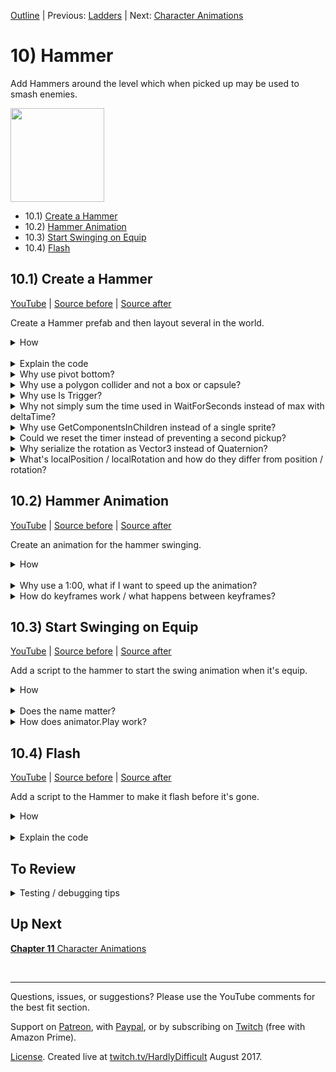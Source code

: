 [Outline](README.md) | Previous: [Ladders](C9.md) | Next: [Character Animations](C11.md)

# 10) Hammer

Add Hammers around the level which when picked up may be used to smash enemies.

<img src=https://i.imgur.com/wwRnPAp.gif width=150px>

 - 10.1) [Create a Hammer](#101-create-a-hammer)
 - 10.2) [Hammer Animation](#102-hammer-animation)
 - 10.3) [Start Swinging on Equip](#10-start-swinging-on-equip)
 - 10.4) [Flash](#104-flash)

## 10.1) Create a Hammer

[YouTube]() | [Source before](https://github.com/hardlydifficult/2DUnityTutorial/archive/9_6_TowardsCenter.zip) | [Source after](https://github.com/hardlydifficult/2DUnityTutorial/archive/10_1_CreateHammer.zip)

Create a Hammer prefab and then layout several in the world.

<details><summary>How</summary>

**Create WeaponHolder**:

 - Create script Code/Weapons/**[WeaponHolder](https://github.com/hardlydifficult/2DUnityTutorial/blob/10_1_CreateHammer/Assets/Code/Weapons/WeaponHolder.cs)**:

```csharp
using UnityEngine;

public class WeaponHolder : MonoBehaviour
{
  public GameObject currentWeapon;
}
```

<br>**Create Weapon**:

 - Create script Code/Weapons/**[Weapon](https://github.com/hardlydifficult/2DUnityTutorial/blob/10_1_CreateHammer/Assets/Code/Weapons/Weapon.cs)**:

```csharp
using UnityEngine;

public class Weapon : MonoBehaviour
{
  Quaternion rotationWhenEquip;

  [SerializeField]
  Vector2 positionWhenEquip = new Vector2(.214f, .17f);

  [SerializeField]
  Vector3 rotationWhenEquipInEuler = new Vector3(0, 0, -90);

  [SerializeField]
  MonoBehaviour[] componentListToEnableOnEquip;

  WeaponHolder currentHolder;

  protected void Awake()
  {
    rotationWhenEquip = Quaternion.Euler(rotationWhenEquipInEuler);
  }

  protected void OnDestroy()
  {
    if(currentHolder != null)
    {
      currentHolder.currentWeapon = null;
    }
  }

  protected void OnTriggerEnter2D(
    Collider2D collision)
  {
    WeaponHolder holder = collision.GetComponent<WeaponHolder>();
    if(holder != null
      && currentHolder == null
      && holder.currentWeapon == null)
    {
      currentHolder = holder;
      currentHolder.currentWeapon = gameObject;

      transform.SetParent(currentHolder.transform);
      transform.localRotation = rotationWhenEquip;
      transform.localPosition = positionWhenEquip;

      for(int i = 0; i < componentListToEnableOnEquip.Length; i++)
      {
        MonoBehaviour component = componentListToEnableOnEquip[i];
        component.enabled = true;
      }
    }
  }
}
```

<br>**Configure entities**:

 - Add **WeaponHolder** to the Character.
 - Select the SpikeBall and HoverGuy prefabs:
   - Add **DeathEffectSpawn**:
     - GameObject to spawn: Explosion

<br>**Create Hammer**:

 - Change the sprite's pivot to Bottom. We are using Art/**Hammer**.
 - Add a Hammer to the scene:
    - Scale to about .2
    - Add a **PolygonCollider2D**:
      - Check Is Trigger.   
    - Add **FadeInThenEnable**.
    - Add **SuicideIn**:
      - Time Till Death: 10
      - Disable the component.
    - Add **KillOnContactWith**:
      - Layers to kill: Enemy
      - Disable the component.
    - Add **Weapon**:
      - Add SuicideIn and KillOnContactWith components to the list 'To Enable On Equip'.
 - Create a prefab.
 - Add several Hammers and lay them out for the level.
 - Create a parent "Hammers" and add each of the Hammers.

<br>**Test**:

 - When the game starts, the hammers should fade in. Touch one to pick it up, and then hit an enemy with it.  The enemy should die with an explosion.  After a few seconds, the hammer should disappear.

<hr></details><br>
<details><summary>Explain the code</summary>

TODO

```csharp
using UnityEngine;

public class WeaponHolder : MonoBehaviour
{
  public GameObject currentWeapon;
}
```

<br>**Weapon**:

```csharp
using UnityEngine;

public class Weapon : MonoBehaviour
{
  [SerializeField]
  Vector2 positionWhenEquip = new Vector2(.214f, .17f);

  [SerializeField]
  Vector3 rotationWhenEquipInEuler = new Vector3(0, 0, -90);

  [SerializeField]
  MonoBehaviour[] componentListToEnableOnEquip;

  WeaponHolder currentHolder;

  protected void OnDestroy()
  {
    if(currentHolder != null)
    {
      currentHolder.currentWeapon = null;
    }
  }

  protected void OnTriggerEnter2D(
    Collider2D collision)
  {
    WeaponHolder holder = collision.GetComponent<WeaponHolder>();
    if(holder != null && currentHolder == null && holder.currentWeapon == null)
    {
      currentHolder = holder;
      currentHolder.currentWeapon = gameObject;

      transform.SetParent(currentHolder.transform);
      transform.localPosition = positionWhenEquip;
      transform.localRotation = Quaternion.Euler(rotationWhenEquipInEuler);

      for(int i = 0; i < componentListToEnableOnEquip.Length; i++)
      {
        MonoBehaviour component = componentListToEnableOnEquip[i];
        component.enabled = true;
      }
    }
  }
}
```

<hr></details>
<details><summary>Why use pivot bottom?</summary>

We will be equipping the hammer on the character and have him swing.  Moving the pivot point to bottom sets it to approximately where the character will grip the hammer.  

When rotating the hammer for a swing, the bottom pivot causes the bottom of the handle to keep its position while the hammer's head swings.  The default middle pivot would create equal motion at the hammer's head and the base of the hammer's handle.

<img src="https://i.imgur.com/UUoyqJ3.gif" width=300px />

<hr></details>
<details><summary>Why use a polygon collider and not a box or capsule?</summary>

You could.  

The hammer's shape does not match either a Box or Capsule collider.  If you were to use one of those, the difference between the collider and the sprite art could be great enough that collisions in the game feel wrong.  e.g., you may miss picking up a hammer you thought you got or not kill an enemy you clearly hit.

The hammer's shape could be approximated well by using 2 box colliders.  A polygon collider does require more processing time, although not a significant difference, so this may be a potential optimization worth the tradeoff sacrificing some precision on collisions.  

<hr></details>
<details><summary>Why use Is Trigger?</summary>

When the character jumps for the hammer to pick it up, we do not want the character to bounce off of it.  The collider used on the hammer when the hammer is a pick up item shouldn't respond to anything expect equipping when the character touches it.  This is best achieved with 'Is Trigger'.

<hr></details>

<details><summary>Why not simply sum the time used in WaitForSeconds instead of max with deltaTime?</summary>

In the following example, we are requesting the coroutine sleep for a period of time:

```csharp
yield return new WaitForSeconds(timePerColorChange);
timePerColorChange = Mathf.Max(Time.deltaTime, timePerColorChange);
```

Unity does not make any guarantee that the amount of time before the coroutine resumes aligns with the wait time requested.  If we request a near zero time to wait, Unity will wait for a single frame -- we want to ensure that the effect progresses by at least that amount of time as well.

Additionally, this simplistic algorithm may drive the variable timePerColorChange to zero.  If that number got small enough, the loop would never terminate.  Ensuring that we progress by at least deltaTime each frame ensures that the loop will end.

Alternatively this method could be rewritten to use Time.timeSinceLevelLoaded.  With that we do not need to sum each iteration but instead can make decisions based off of the current time vs the time the effect began.

<hr></details>
<details><summary>Why use GetComponentsInChildren instead of a single sprite?</summary>

Flexibility.  Some use cases would work with GetComponent or GetComponentInChildren.  We get all the sprites in this GameObject and its children, and then update all so if something is composed of multiple sprites this script just works. 

<hr></details>
<details><summary>Could we reset the timer instead of preventing a second pickup?</summary>

Yes, in fact that would better match how most games would implement this feature.  There are various ways, as always, to achieve this. For example when the character touches a second hammer, you could:

 - Destroy the first and then simply allow the second to play out.  However the animation of the hammer swing may visibly skip.
 - Reset the SuicideIn countdown and Destroy the second hammer.

<hr></details>
<details><summary>Why serialize the rotation as Vector3 instead of Quaternion?</summary>

Quaternions are confusing for people.  This is why the Transform rotation is modified in the Inspector as an Euler.  Unfortunately when you ask Unity to expose a Quaternion in the Inspector it appears as X, Y, Z, W and not the Euler X, Y, Z like they did for the Transform.

You could switch to Quaternion, and it would be slightly more performant that way.  But I recommend using Euler, in case you ever want to modify the rotation used.

<hr></details>
<details><summary>What's localPosition / localRotation and how do they differ from position / rotation?</summary>

When modifying the Transform position - you can do so with either .position or .localPosition.  When the GameObject is a child of another GameObject these methods differ; they do the same thing when the GameObject has no parent.

 - .position: Sets the Transform position so that the GameObject appears at that location after considering the parent's Transform (position, rotation, and scale).
 - .localPosition: Sets the Transform position to the value specified.  If the GameObject has a parent, the parent's Transform will impact the final position you see in the scene.

<hr></details>


## 10.2) Hammer Animation 

[YouTube]() | [Source before](https://github.com/hardlydifficult/2DUnityTutorial/archive/10_1_CreateHammer.zip) | [Source after](https://github.com/hardlydifficult/2DUnityTutorial/archive/10_2_HammerAnimation.zip)

Create an animation for the hammer swinging.

<details><summary>How</summary>

**Create animation**:

 - Open menu Window -> Animation (not the Animator).
 - Select a Hammer.
 - Click create, save as Animations/**HammerSwing**.anim

<img src="https://i.imgur.com/Kokz29S.png" width=300px />

 - Click the red record button.

<img src="https://i.imgur.com/bha8EJC.png" width=150px />

 - Click on 1:00, the white line should move.

<img src=https://i.imgur.com/ZAqfOkU.png width=300px>

 - Modify the rotation, then set it back to 0, creating two keyframes for the default rotation.

<img src=https://i.imgur.com/IuJH7ej.png width=300px>

 - Double click under 1:00 to create another keyframe.

<img src="https://i.imgur.com/ZVNovlp.png" width=300px />

 - Switch the current time position (the white line) to 0:10.
 - Change rotation to (0, 0, -90).
 - Click record to stop recording and close the Animation window.
 - Apply changes to the Hammer prefab.

<img src=https://i.imgur.com/hZpG0eC.png width=300px>

<br>**Test**:

 - All of the hammers should start swinging as soon as they appear.  We will fix that next.

<hr></details><br>
<details><summary>Why use a 1:00, what if I want to speed up the animation?</summary>

Unity offers a few different ways you could speed up an animation.  They are all valid, use what you are comfortable with. 

I prefer to get the sequence and relative timing for animation correct using the Animation timeline, and then using the Animator Controller state to modify the playback speed for that animation.  As animations get more complex, making updates to the animation timeline is more tedious which is why I prefer using the 'speed' field.

<hr></details>
<details><summary>How do keyframes work / what happens between keyframes?</summary>

A keyframe is a datapoint on the timeline.  Between each keyframe, Unity will smoothly transition from the previous keyframe to the next.  If you open the "Curves" tab you can see a graph showing how this transition occurs, and you make make modifications there directly.

<hr></details>


## 10.3) Start Swinging on Equip

[YouTube]() | [Source before](https://github.com/hardlydifficult/2DUnityTutorial/archive/10_2_HammerAnimation.zip) | [Source after](https://github.com/hardlydifficult/2DUnityTutorial/archive/10_3_StartSwinging.zip)

Add a script to the hammer to start the swing animation when it's equip.

<details><summary>How</summary>

**Stop swinging by default**:

 - Select a Hammer.
 - Open menu Window -> Animator (not the Animation).
   - Right click -> Create State -> Empty.  
   - Select the box which appeared and in the Inspector name it "Idle".
   - Right click "Idle" and 'Set as Layer Default State'.

<br>**Create PlayAnimationOnEnable**:

 - Create script Code/Effects/**[PlayAnimationOnEnable](https://github.com/hardlydifficult/2DUnityTutorial/blob/10_3_StartSwinging/Assets/Code/Effects/PlayAnimationOnEnable.cs)**:

```csharp
using UnityEngine;

public class PlayAnimationOnEnable : MonoBehaviour
{
  [SerializeField]
  string animationToPlay;

  Animator animator;

  protected void Awake()
  {
    animator = GetComponentInChildren<Animator>();
  }

  protected void OnEnable()
  {
    animator.Play(animationToPlay);
  }
}
```

<br>**Configure Hammer**:

 - Select a Hammer:
   - Add **PlayAnimationOnEnable**.
     - Animation to play: "HammerSwing"
     - Disable the PlayAnimationOnEnable component.
   - Add the PlayAnimationOnEnable component to the Weapon component's 'To Enable' list.
   - Click 'Apply' to update the prefab


<br>**Test**:

 - The hammers should not move until picked up by the Character.  Then they swing until it disappears a few moments later.

<hr></details><br>
<details><summary>Does the name matter?</summary>

The name of the state serves two purposes:

 - You can reference that state by name from code; for example, to have a script change the current state like we do above.
 - It acts like a comment, making it easier to maintain the animator state machine.

<hr></details>
<details><summary>How does animator.Play work?</summary>

Calling Play on the animator will interrupt the current animation, if there is one, and start playing the one requested.  You pass the name of the Animator State from its Animator Controller, which in turn has a reference to the animation clip to play.  Any parameters defined in the animator state apply, including Speed.

<hr></details>

## 10.4) Flash

[YouTube]() | [Source before](https://github.com/hardlydifficult/2DUnityTutorial/archive/10_3_StartSwinging.zip) | [Source after](https://github.com/hardlydifficult/2DUnityTutorial/archive/10_4_Flash.zip)

Add a script to the Hammer to make it flash before it's gone.

<details><summary>How</summary>

**Create DeathEffectFlash**:

 - Create script Code/Death/**[DeathEffectFlash](https://github.com/hardlydifficult/2DUnityTutorial/blob/10_4_Flash/Assets/Code/Death/DeathEffectFlash.cs)**:

```csharp
using System.Collections;
using UnityEngine;

public class DeathEffectFlash : DeathEffect
{
  [SerializeField]
  float lengthToFlashFor = 5;

  [SerializeField]
  float timePerColorChange = .75f;

  [SerializeField]
  float colorChangeTimeFactorPerFlash = .85f;
  
  public override float PlayDeathEffects()
  {
    StartCoroutine(FlashToDeath());

    return lengthToFlashFor;
  }

  IEnumerator FlashToDeath()
  {
    SpriteRenderer[] spriteList
      = GetComponentsInChildren<SpriteRenderer>();
    float timePassed = 0;
    bool isRed = false;
    while(timePassed < lengthToFlashFor)
    {
      SetColor(spriteList, isRed ? Color.red : Color.white);
      isRed = !isRed;

      yield return new WaitForSeconds(timePerColorChange);
      timePerColorChange = Mathf.Max(Time.deltaTime, timePerColorChange);
      timePassed += timePerColorChange;
      timePerColorChange *= colorChangeTimeFactorPerFlash;
    }
  }

  void SetColor(
    SpriteRenderer[] spriteList,
    Color color)
  {
    for(int i = 0; i < spriteList.Length; i++)
    {
      SpriteRenderer sprite = spriteList[i];
      sprite.color = color;
    }
  }
}
```

<br>**Configure hammers**:

 - Select a Hammer:
   - Add **DeathEffectFlash** (which automatically adds **DeathEffectManager**).
   - Click 'Apply' to update the prefab.

<br>**Test**:

 - Each of the hammers, when picked up, should animate like normal for a few seconds and then flash shortly before they disappear.

</details><br>
<details><summary>Explain the code</summary>

'using' clauses at the top of a file brings APIs into scope. Used for:

 - System.Collections.IEnumerator
 - UnityEngine.Color
 - UnityEngine.Mathf
 - UnityEngine.SerializeFieldAttribute
 - UnityEngine.SpriteRenderer
 - UnityEngine.WaitForSeconds

```csharp
using System.Collections;
using UnityEngine;
```

We inherit from DeathEffect which is a MonoBehaviour, which allows this script to be added as a component on a GameObject. 

public is optional here. Used for consistency.

```csharp
public class DeathEffectFlash : DeathEffect
{
```

This is a Unity-specific attribute that exposes a field in the Inspector, allowing you to configure it for the object.

```csharp
  [SerializeField]
```

This defines how long the effect lasts for.  You can change the default in the Inspector.

```csharp
  float lengthToFlashFor = 5;
```

This defaults the initial time between color changes.  You can change the default in the Inspector.

```csharp
  [SerializeField]
  float timePerColorChange = .75f;
```

This defines a multiple which is used to reduce the time between flashes.  You can change the default in the Inspector.

```csharp
  [SerializeField]
  float colorChangeTimeFactorPerFlash = .85f;
```

This overrides DeathEffect's method which will be called when this GameObject dies.

```csharp
  public override float PlayDeathEffects()
  {
```

Here we start a coroutine which will play out the effect.  This call returns promptly, Unity will then play back the coroutine over a period of time.

```csharp
    StartCoroutine(FlashToDeath());
```

We then return how long until this effect is expected to be complete.  This tells the DeathEffectManager how long until the GameObject may be destroyed.

```csharp
    return lengthToFlashFor;
  }
```

This is the coroutine to play out the death effect.

```csharp
  IEnumerator FlashToDeath()
  {
```

Here we get a list of all the sprites on this GameObject or its children.

```csharp
    SpriteRenderer[] spriteList
      = GetComponentsInChildren<SpriteRenderer>();
```

Here we track the time passed since the effect started and loop until it has run for the desired length of time.

```csharp
    float timePassed = 0;
    bool isRed = false;
    while(timePassed < lengthToFlashFor)
    {
```

This uses a helper method defined below to change the color of each of the sprites found.  It starts as white, which is the default for sprites.  Then each loop it switches between red and white.

```csharp
      SetColor(spriteList, isRed ? Color.red : Color.white);
      isRed = !isRed;
```

This pauses the coroutine for a period of time before the next color change.

```csharp
      yield return new WaitForSeconds(timePerColorChange);
```

Here we ensure that the delta time is at least one frame.  For example if we requested to wait for 1 ms, Unity would actually wait for 1 frame or about 16 ms.

Then take that time and add it to the total timePassed since the effect started.

```csharp
      timePerColorChange = Mathf.Max(Time.deltaTime, timePerColorChange);
      timePassed += timePerColorChange;
```

This reduces the timePerColorChange, causing the flash to speed up as the effect gets closer to the end.

```csharp
      timePerColorChange *= colorChangeTimeFactorPerFlash;
    }
  }
```

This is a helper method to set the color on a list of sprites.

```csharp
  void SetColor(
    SpriteRenderer[] spriteList,
    Color color)
  {
```

Here we loop ever each sprite in the list.

```csharp
    for(int i = 0; i < spriteList.Length; i++)
    {
      SpriteRenderer sprite = spriteList[i];
```

Assign the color to the sprite.

```csharp
      sprite.color = color;
    }
  }
}
```

</details>

## To Review

<details><summary>Testing / debugging tips</summary>

 - TODO

</details>

## Up Next

[**Chapter 11** Character Animations](C11.md)

<br><hr>

Questions, issues, or suggestions?  Please use the YouTube comments for the best fit section.

Support on [Patreon](https://www.patreon.com/HardlyDifficult), with [Paypal](https://u.muxy.io/tip/HardlyDifficult), or by subscribing on [Twitch](https://www.twitch.tv/HardlyDifficult/subscribe) (free with Amazon Prime).

[License](TODO). Created live at [twitch.tv/HardlyDifficult](https://www.twitch.tv/HardlyDifficult) August 2017.